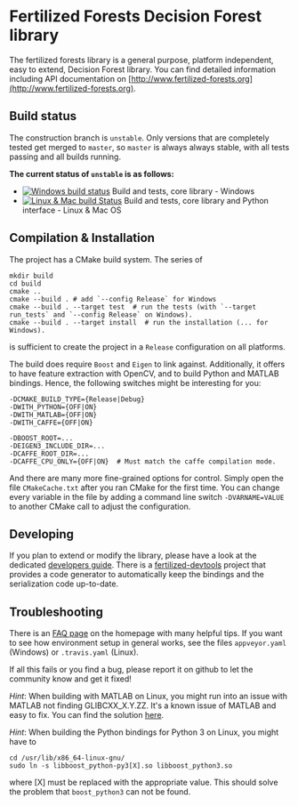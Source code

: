 # Fertilized Forests Decision Forest library

The fertilized forests library is a general purpose, platform independent, easy
to extend, Decision Forest library. You can find detailed information including
API documentation on [http://www.fertilized-forests.org](http://www.fertilized-forests.org).

## Build status

The construction branch is `unstable`. Only versions that are completely tested
get merged to `master`, so `master` is always always stable, with all tests
passing and all builds running.

**The current status of `unstable` is as follows:**

* [![Windows build status](https://ci.appveyor.com/api/projects/status/ypw6pxe1sp26hv62?svg=true)](https://ci.appveyor.com/project/classner/fertilized-forests) Build and tests, core library - Windows
* [![Linux & Mac build Status](https://travis-ci.org/classner/fertilized-forests.svg?branch=unstable)](https://travis-ci.org/classner/fertilized-forests) Build and tests, core library and Python interface - Linux & Mac OS

## Compilation & Installation

The project has a CMake build system. The series of

    mkdir build
    cd build
    cmake ..
    cmake --build . # add `--config Release` for Windows
    cmake --build . --target test  # run the tests (with `--target run_tests` and `--config Release` on Windows).
    cmake --build . --target install  # run the installation (... for Windows).

is sufficient to create the project in a `Release` configuration on all
platforms.

The build does require `Boost` and `Eigen` to link against.
Additionally, it offers to have feature extraction with OpenCV, and
to build Python and MATLAB bindings. Hence, the following switches might be
interesting for you:

    -DCMAKE_BUILD_TYPE={Release|Debug}
    -DWITH_PYTHON={OFF|ON}
    -DWITH_MATLAB={OFF|ON}
    -DWITH_CAFFE={OFF|ON}

    -DBOOST_ROOT=...
    -DEIGEN3_INCLUDE_DIR=...
    -DCAFFE_ROOT_DIR=...
    -DCAFFE_CPU_ONLY={OFF|ON}  # Must match the caffe compilation mode.

And there are many more fine-grained options for control. Simply open the
file `CMakeCache.txt` after you ran CMake for the first time. You can change
every variable in the file by adding a command line switch `-DVARNAME=VALUE`
to another CMake call to adjust the configuration.

## Developing

If you plan to extend or modify the library, please have a look at the
dedicated [developers guide](http://www.multimedia-computing.de/fertilized/pages/developers-guide.html).
There is a [fertilized-devtools](https://github.com/classner/fertilized-devtools)
project that provides a code generator to
automatically keep the bindings and the serialization code up-to-date.

## Troubleshooting

There is an [FAQ page](http://www.multimedia-computing.de/fertilized/pages/faq-troubleshooting.html)
on the homepage with many helpful tips. If you want to see how
environment setup in general works, see the files `appveyor.yaml` (Windows) or
`.travis.yaml` (Linux).

If all this fails or you find a bug, please report it on github to let the
community know and get it fixed!

_Hint_: When building with MATLAB on Linux, you might run into an issue with
MATLAB not finding GLIBCXX_X.Y.ZZ. It's a known issue of MATLAB and easy to fix.
You can find the solution [here](https://fantasticzr.wordpress.com/2013/05/29/matlab-error-libstdc-so-version-glibcxx_3-4-15-not-found/).

_Hint_: When building the Python bindings for Python 3 on Linux, you might
have to

    cd /usr/lib/x86_64-linux-gnu/
    sudo ln -s libboost_python-py3[X].so libboost_python3.so

where [X] must be replaced with the appropriate value. This should solve the
problem that `boost_python3` can not be found.
